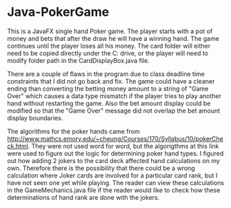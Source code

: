# Java-PokerGame

This is a JavaFX single hand Poker game. The player starts with a pot of money and bets that after the draw he will have a winning hand. The game continues until the player loses all his money. 
The card folder will either need to be copied directly under the C: drive, or the player will need to modify folder path in the CardDisplayBox.java file.

There are a couple of flaws in the program due to class deadline time constraints that I did not go back and fix. The game could have a cleaner ending than converting the betting money amount to a string of "Game Over" which causes a data type mismatch if the player tries to play another hand without restarting the game. Also the bet amount display could be modified so that the "Game Over" message did not overlap the bet amount display boundaries.

The algorithms for the poker hands came from http://www.mathcs.emory.edu/~cheung/Courses/170/Syllabus/10/pokerCheck.html. They were not used word for word, but the algorigthms at this link were used to figure out the logic for determining poker hand types.  I figured out how adding 2 jokers to the card deck affected hand calculations on my own. Therefore there is the possibility that there could be a wrong calculation where Joker cards are involved for a particular card rank, but I have not seen one yet while playing. The reader can view these calculations in the GameMechanics.java file if the reader would like to check how these determinations of hand rank are done with the jokers.
